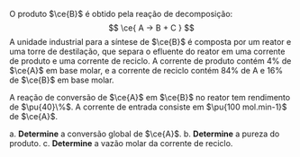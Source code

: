 O produto $\ce{B}$ é obtido pela reação de decomposição:
$$
    \ce{ A -> B + C }
$$
A unidade industrial para a síntese de $\ce{B}$ é composta por um reator e uma torre de destilação, que separa o efluente do reator em uma corrente de produto e uma corrente de reciclo. A corrente de produto contém $4\%$ de $\ce{A}$ em base molar, e a corrente de reciclo contém $84\%$ de A e $16\%$ de $\ce{B}$ em base molar. 

A reação de conversão de $\ce{A}$ em $\ce{B}$ no reator tem rendimento de $\pu{40}\%$. A corrente de entrada consiste em $\pu{100 mol.min-1}$ de $\ce{A}$.

a. **Determine** a conversão global de $\ce{A}$.
b. **Determine** a pureza do produto.
c. **Determine** a vazão molar da corrente de reciclo.
